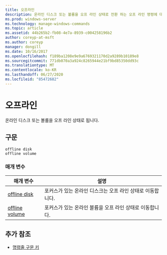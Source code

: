 ```yaml
---
title: 오프라인
description: 온라인 디스크 또는 볼륨을 오프 라인 상태로 전환 하는 오프 라인 명령에 대 한 참조 항목입니다.
ms.prod: windows-server
ms.technology: manage-windows-commands
ms.topic: article
ms.assetid: 44b265b2-fb08-4e7a-8939-c004258196b2
author: coreyp-at-msft
ms.author: coreyp
manager: dongill
ms.date: 10/16/2017
ms.openlocfilehash: f189ba1208e9e9a6769321170d2a9289b10189e8
ms.sourcegitcommit: 771db070a3a924c8265944e21bf9bd85350dd93c
ms.translationtype: MT
ms.contentlocale: ko-KR
ms.lasthandoff: 06/27/2020
ms.locfileid: "85472682"
---
```

# <a name="offline"></a>오프라인

온라인 디스크 또는 볼륨을 오프 라인 상태로 됩니다.

## <a name="syntax"></a>구문

```
offline disk
offline volume
```

### <a name="parameters"></a>매개 변수

| 매개 변수 | 설명 |
| --------- | ----------- |
| [offline disk](offline-disk.md) | 포커스가 있는 온라인 디스크는 오프 라인 상태로 이동합니다. |
| [offline volume](offline-volume.md) | 포커스가 있는 온라인 볼륨을 오프 라인 상태로 이동합니다. |

## <a name="additional-references"></a>추가 참조

- [명령줄 구문 키](command-line-syntax-key.md)

